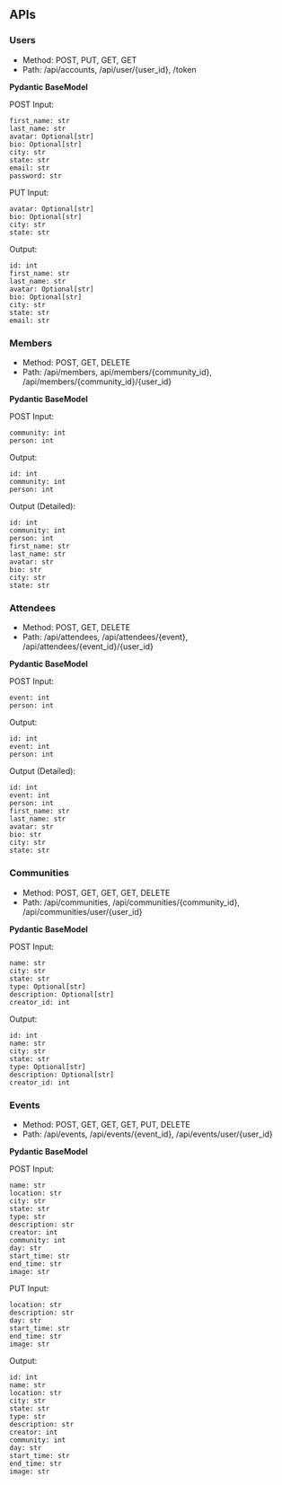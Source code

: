 ## APIs

### Users
- Method: POST, PUT, GET, GET
- Path: /api/accounts, /api/user/{user_id}, /token

**Pydantic BaseModel**

POST Input:
```
first_name: str
last_name: str
avatar: Optional[str]
bio: Optional[str]
city: str
state: str
email: str
password: str
```
PUT Input:
```
avatar: Optional[str]
bio: Optional[str]
city: str
state: str
```

Output:
```
id: int
first_name: str
last_name: str
avatar: Optional[str]
bio: Optional[str]
city: str
state: str
email: str
```
### Members
- Method: POST, GET, DELETE
- Path: /api/members, api/members/{community_id}, /api/members/{community_id}/{user_id}

**Pydantic BaseModel**

POST Input:
```
community: int
person: int
```
Output:
```
id: int
community: int
person: int
```
Output (Detailed):
```
id: int
community: int
person: int
first_name: str
last_name: str
avatar: str
bio: str
city: str
state: str
```
### Attendees
- Method: POST, GET, DELETE
- Path: /api/attendees, /api/attendees/{event}, /api/attendees/{event_id}/{user_id}

**Pydantic BaseModel**

POST Input:
```
event: int
person: int
```
Output:
```
id: int
event: int
person: int
```
Output (Detailed):
```
id: int
event: int
person: int
first_name: str
last_name: str
avatar: str
bio: str
city: str
state: str
```
### Communities
- Method: POST, GET, GET, GET, DELETE
- Path: /api/communities, /api/communities/{community_id}, /api/communities/user/{user_id}

**Pydantic BaseModel**

POST Input:
```
name: str
city: str
state: str
type: Optional[str]
description: Optional[str]
creator_id: int
```
Output:
```
id: int
name: str
city: str
state: str
type: Optional[str]
description: Optional[str]
creator_id: int
```
### Events
- Method: POST, GET, GET, GET, PUT, DELETE
- Path: /api/events, /api/events/{event_id}, /api/events/user/{user_id}

**Pydantic BaseModel**

POST Input:
```
name: str
location: str
city: str
state: str
type: str
description: str
creator: int
community: int
day: str
start_time: str
end_time: str
image: str
```
PUT Input:
```
location: str
description: str
day: str
start_time: str
end_time: str
image: str
```
Output:
```
id: int
name: str
location: str
city: str
state: str
type: str
description: str
creator: int
community: int
day: str
start_time: str
end_time: str
image: str
```
